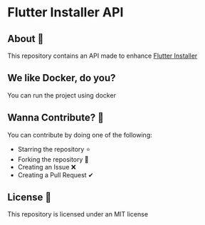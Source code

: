 # Flutter Installer API

## About 📓

This repository contains an API made to enhance [Flutter Installer](https://github.com/YazeedAlKhalaf/Flutter_Installer)

## We like Docker, do you?

You can run the project using docker

## Wanna Contribute? 🚀

You can contribute by doing one of the following:

- Starring the repository ⭐
- Forking the repository 🍴
- Creating an Issue ❌
- Creating a Pull Request ✔

## License 🎫

This repository is licensed under an MIT license

